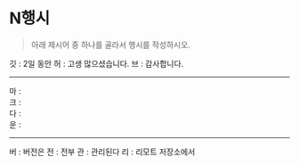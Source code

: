 # N행시
> 아래 제시어 중 하나를 골라서 행시를 작성하시오.

깃 :  2일 동안 
허 :  고생 많으셨습니다.
브 :  감사합니다. 

---

마 :  
크 :  
다 :  
운 :  

---

버 :  버전은
전 :  전부
관 :  관리된다
리 :  리모트 저장소에서
